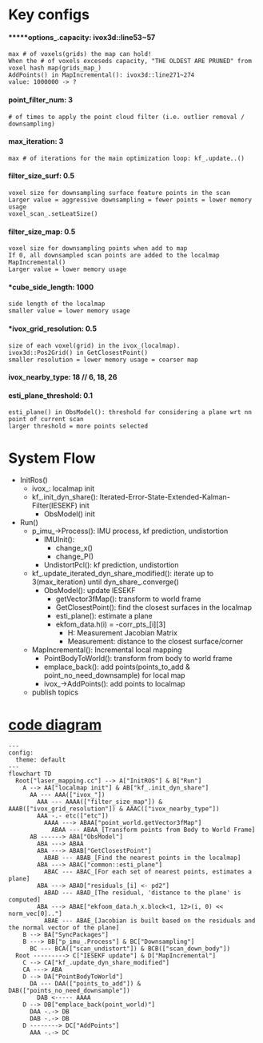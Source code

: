 # Key configs


#### *****options_.capacity: ivox3d::line53~57
    max # of voxels(grids) the map can hold!
    When the # of voxels exceseds capacity, "THE OLDEST ARE PRUNED" from voxel hash map(grids_map_)
    AddPoints() in MapIncremental(): ivox3d::line271~274
    value: 1000000 -> ?
#### point_filter_num: 3
    # of times to apply the point cloud filter (i.e. outlier removal / downsampling)
#### max_iteration: 3
    max # of iterations for the main optimization loop: kf_.update..()
#### filter_size_surf: 0.5
    voxel size for downsampling surface feature points in the scan
    Larger value = aggressive downsampling = fewer points = lower memory usage
    voxel_scan_.setLeatSize()
#### filter_size_map: 0.5
    voxel size for downsampling points when add to map
    If 0, all downsampled scan points are added to the localmap
    MapIncremental()
    Larger value = lower memory usage
#### *cube_side_length: 1000
    side length of the localmap
    smaller value = lower memory usage
#### *ivox_grid_resolution: 0.5
    size of each voxel(grid) in the ivox_(localmap).
    ivox3d::Pos2Grid() in GetClosestPoint()
    smaller resolution = lower memory usage = coarser map
#### ivox_nearby_type: 18             // 6, 18, 26
#### esti_plane_threshold: 0.1
    esti_plane() in ObsModel(): threshold for considering a plane wrt nn point of current scan
    larger threshold = more points selected

# System Flow

- InitRos()
    - ivox_: localmap init
    - kf_.init_dyn_share(): Iterated-Error-State-Extended-Kalman-Filter(IESEKF) init
        - ObsModel() init
- Run()
    - p_imu_->Process(): IMU process, kf prediction, undistortion
        - IMUInit():
            - change_x()
            - change_P()
        - UndistortPcl(): kf prediction, undistortion
    - kf_.update_iterated_dyn_share_modified(): iterate up to 3(max_iteration) until dyn_share_.converge()
        - ObsModel(): update IESEKF
            - getVector3fMap(): transform to world frame
            - GetClosestPoint(): find the closest surfaces in the localmap
            - esti_plane(): estimate a plane
            - ekfom_data.h(i) = -corr_pts_[i][3]
              - H: Measurement Jacobian Matrix
              - Measurement: distance to the closest surface/corner
    - MapIncremental(): Incremental local mapping
      - PointBodyToWorld(): transform from body to world frame
      - emplace_back(): add points(points_to_add & point_no_need_downsample) for local map
      - ivox_->AddPoints(): add points to localmap
    - publish topics


# [code diagram](https://www.mermaidchart.com/)

```mermaid
---
config:
  theme: default
---
flowchart TD
  Root["laser_mapping.cc"] --> A["InitROS"] & B["Run"]
    A --> AA["localmap init"] & AB["kf_.init_dyn_share"]
      AA --- AAA(["ivox_"])
        AAA --- AAAA(["filter_size_map"]) & AAAB(["ivox_grid_resolution"]) & AAAC(["ivox_nearby_type"])
        AAA -.- etc(["etc"])
          AAAA ---> ABAA["point_world.getVector3fMap"]
            ABAA --- ABAA_[Transform points from Body to World Frame]
      AB ------> ABA["ObsModel"]
        ABA ---> ABAA
        ABA ---> ABAB["GetClosestPoint"]
          ABAB --- ABAB_[Find the nearest points in the localmap]
        ABA ---> ABAC["common::esti_plane"]
          ABAC --- ABAC_[For each set of nearest points, estimates a plane]
        ABA ---> ABAD["residuals_[i] <- pd2"]
          ABAD --- ABAD_[The residual, 'distance to the plane' is computed]
        ABA ---> ABAE["ekfoom_data.h_x.block<1, 12>(i, 0) << norm_vec[0].."]
          ABAE --- ABAE_[Jacobian is built based on the residuals and the normal vector of the plane]
    B --> BA["SyncPackages"]
    B ---> BB["p_imu_.Process"] & BC["Downsampling"]
      BC --- BCA(["scan_undistort"]) & BCB(["scan_down_body"])
  Root ---------> C["IESEKF update"] & D["MapIncremental"]
    C --> CA["kf_.update_dyn_share_modified"]
    CA ---> ABA
    D --> DA["PointBodyToWorld"]
      DA --- DAA(["points_to_add"]) & DAB(["points_no_need_downsample"])
        DAB <----- AAAA
    D --> DB["emplace_back(point_world)"]
      DAA -.-> DB
      DAB -.-> DB
    D --------> DC["AddPoints"]
      AAA -.-> DC